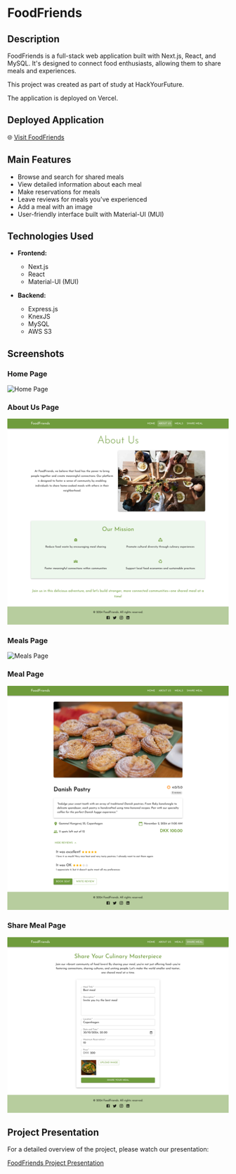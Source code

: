 # FoodFriends

## Description

FoodFriends is a full-stack web application built with Next.js, React, and MySQL. It's designed to connect food enthusiasts, allowing them to share meals and experiences.

This project was created as part of study at HackYourFuture.

The application is deployed on Vercel.

## Deployed Application

🌐 [Visit FoodFriends](https://food-friends-jet.vercel.app/)

## Main Features

- Browse and search for shared meals
- View detailed information about each meal
- Make reservations for meals
- Leave reviews for meals you've experienced
- Add a meal with an image
- User-friendly interface built with Material-UI (MUI)

## Technologies Used

- **Frontend:**

  - Next.js
  - React
  - Material-UI (MUI)

- **Backend:**

  - Express.js
  - KnexJS
  - MySQL
  - AWS S3

## Screenshots

### Home Page

![Home Page](./images/homepage.png)

### About Us Page

![About Us Page](./images/about_us_page.png)

### Meals Page

![Meals Page](./images/meals_page.png)

### Meal Page

![Share Meal Page](./images/meal_page.png)

### Share Meal Page

![Share Meal Page](./images/share_meal_page.png)

## Project Presentation

For a detailed overview of the project, please watch our presentation:

[FoodFriends Project Presentation](https://www.loom.com/share/8b72b1c0def74be887fd7055f1602f20?sid=269be61f-b84c-43b0-b959-f94cc9030a26)
